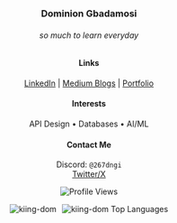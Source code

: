 <div align="center">

  <h3>Dominion Gbadamosi</h3>
  <h6>so much to learn everyday</h6>


  <!-- Links -->
  <h4>Links</h4>
  <p>
    <a href="https://www.linkedin.com/dominion-gbadamosi" target="_blank">LinkedIn</a> | 
    <a href="https://medium.com/@dngi267" target="_blank">Medium Blogs</a> | 
    <a href="https://dominion-gbadamosi.xyz/" target="_blank">Portfolio</a>
  </p>

  <!-- Interests -->
  <h4>Interests</h4>
  <p>API Design • Databases • AI/ML</p>

  <!-- Contact Me -->
  <h4>Contact Me</h4>
  <p>
    Discord: <code>@267dngi</code> <br />
    <a href="https://www.x.com/_dngi" target="_blank">Twitter/X</a>
  </p>
  
  <!-- Profile Views Badge -->
  <p>
    <img src="https://komarev.com/ghpvc/?username=kiing-dom&color=000000" alt="Profile Views" />
  </p>

  <!-- GitHub Stats -->
  <div style="display: flex; justify-content: center; gap: 10px; flex-wrap: wrap;">
    <img src="https://github-readme-stats.vercel.app/api?username=kiing-dom&show_icons=true&rank_icon=github&locale=en&theme=rose&hide_title=true&hide_rank=true&card_width=300" alt="kiing-dom" />
    <img src="https://github-readme-stats.vercel.app/api/top-langs/?username=kiing-dom&layout=compact&hide_border=true&langs_count=6&show_icons=true&hide=Jupyter%20Notebook,HTML,CSS&theme=rose&card_width=300" alt="kiing-dom Top Languages" />
  </div>

</div>
